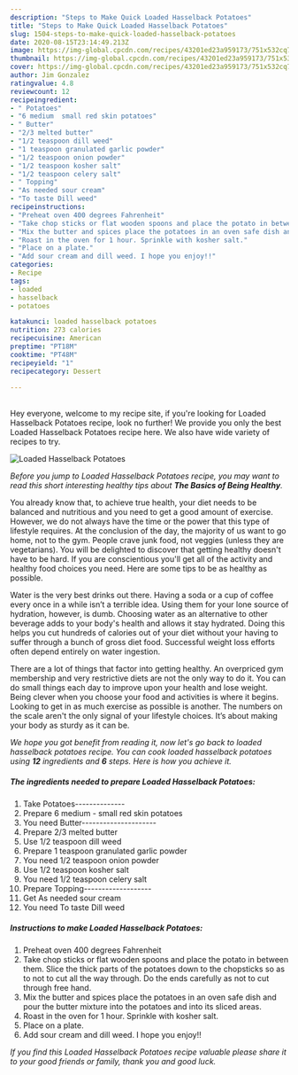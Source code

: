 ```yaml
---
description: "Steps to Make Quick Loaded Hasselback Potatoes"
title: "Steps to Make Quick Loaded Hasselback Potatoes"
slug: 1504-steps-to-make-quick-loaded-hasselback-potatoes
date: 2020-08-15T23:14:49.213Z
image: https://img-global.cpcdn.com/recipes/43201ed23a959173/751x532cq70/loaded-hasselback-potatoes-recipe-main-photo.jpg
thumbnail: https://img-global.cpcdn.com/recipes/43201ed23a959173/751x532cq70/loaded-hasselback-potatoes-recipe-main-photo.jpg
cover: https://img-global.cpcdn.com/recipes/43201ed23a959173/751x532cq70/loaded-hasselback-potatoes-recipe-main-photo.jpg
author: Jim Gonzalez
ratingvalue: 4.8
reviewcount: 12
recipeingredient:
- " Potatoes"
- "6 medium  small red skin potatoes"
- " Butter"
- "2/3 melted butter"
- "1/2 teaspoon dill weed"
- "1 teaspoon granulated garlic powder"
- "1/2 teaspoon onion powder"
- "1/2 teaspoon kosher salt"
- "1/2 teaspoon celery salt"
- " Topping"
- "As needed sour cream"
- "To taste Dill weed"
recipeinstructions:
- "Preheat oven 400 degrees Fahrenheit"
- "Take chop sticks or flat wooden spoons and place the potato in between them. Slice the thick parts of the potatoes down to the chopsticks so as to not to cut all the way through. Do the ends carefully as not to cut through free hand."
- "Mix the butter and spices place the potatoes in an oven safe dish and pour the butter mixture into the potatoes and into its sliced areas."
- "Roast in the oven for 1 hour. Sprinkle with kosher salt."
- "Place on a plate."
- "Add sour cream and dill weed. I hope you enjoy!!"
categories:
- Recipe
tags:
- loaded
- hasselback
- potatoes

katakunci: loaded hasselback potatoes 
nutrition: 273 calories
recipecuisine: American
preptime: "PT18M"
cooktime: "PT48M"
recipeyield: "1"
recipecategory: Dessert

---
```

<br>
Hey everyone, welcome to my recipe site, if you're looking for Loaded Hasselback Potatoes recipe, look no further! We provide you only the best Loaded Hasselback Potatoes recipe here. We also have wide variety of recipes to try.
<br>


![Loaded Hasselback Potatoes](https://img-global.cpcdn.com/recipes/43201ed23a959173/751x532cq70/loaded-hasselback-potatoes-recipe-main-photo.jpg)

<i>Before you jump to Loaded Hasselback Potatoes recipe, you may want to read this short interesting healthy tips about <strong>The Basics of Being Healthy</strong>.</i>

You already know that, to achieve true health, your diet needs to be balanced and nutritious and you need to get a good amount of exercise. However, we do not always have the time or the power that this type of lifestyle requires. At the conclusion of the day, the majority of us want to go home, not to the gym. People crave junk food, not veggies (unless they are vegetarians). You will be delighted to discover that getting healthy doesn't have to be hard. If you are conscientious you'll get all of the activity and healthy food choices you need. Here are some tips to be as healthy as possible.

Water is the very best drinks out there. Having a soda or a cup of coffee every once in a while isn’t a terrible idea. Using them for your lone source of hydration, however, is dumb. Choosing water as an alternative to other beverage adds to your body's health and allows it stay hydrated. Doing this helps you cut hundreds of calories out of your diet without your having to suffer through a bunch of gross diet food. Successful weight loss efforts often depend entirely on water ingestion.

There are a lot of things that factor into getting healthy. An overpriced gym membership and very restrictive diets are not the only way to do it. You can do small things each day to improve upon your health and lose weight. Being clever when you choose your food and activities is where it begins. Looking to get in as much exercise as possible is another. The numbers on the scale aren't the only signal of your lifestyle choices. It’s about making your body as sturdy as it can be. 


<i>We hope you got benefit from reading it, now let's go back to loaded hasselback potatoes recipe. You can cook loaded hasselback potatoes using <strong>12</strong> ingredients and <strong>6</strong> steps. Here is how you achieve it.
</i>

##### The ingredients needed to prepare Loaded Hasselback Potatoes:

1. Take  Potatoes--------------
1. Prepare 6 medium - small red skin potatoes
1. You need  Butter---------------------
1. Prepare 2/3 melted butter
1. Use 1/2 teaspoon dill weed
1. Prepare 1 teaspoon granulated garlic powder
1. You need 1/2 teaspoon onion powder
1. Use 1/2 teaspoon kosher salt
1. You need 1/2 teaspoon celery salt
1. Prepare  Topping-------------------
1. Get As needed sour cream
1. You need To taste Dill weed


##### Instructions to make Loaded Hasselback Potatoes:

1. Preheat oven 400 degrees Fahrenheit
1. Take chop sticks or flat wooden spoons and place the potato in between them. Slice the thick parts of the potatoes down to the chopsticks so as to not to cut all the way through. Do the ends carefully as not to cut through free hand.
1. Mix the butter and spices place the potatoes in an oven safe dish and pour the butter mixture into the potatoes and into its sliced areas.
1. Roast in the oven for 1 hour. Sprinkle with kosher salt.
1. Place on a plate.
1. Add sour cream and dill weed. I hope you enjoy!!


<i>If you find this Loaded Hasselback Potatoes recipe valuable please share it to your good friends or family, thank you and good luck.</i>
